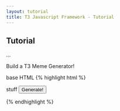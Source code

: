 ```yaml
---
layout: tutorial
title: T3 Javascript Framework - Tutorial
---
```



Tutorial
--------

...

Build a T3 Meme Generator!

base HTML
{% highlight html %}
<html>
<body>
	<form>
	stuff
	<button>Generate!</button>
	</form>
</body>
</html>
{% endhighlight %}
